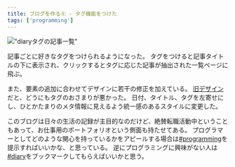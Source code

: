 ```yaml
---
title: ブログを作る⑥ - タグ機能をつけた
tags: ['programming']
---
```


!["diaryタグの記事一覧"](https://cdn-ak.f.st-hatena.com/images/fotolife/h/hachipochi/20210801/20210801202111.png "diaryタグの記事一覧")

記事ごとに好きなタグをつけられるようになった。
タグをつけると記事タイトルの下に表示され、クリックするとタグに応じた記事が抽出された一覧ページに飛ぶ。

また、要素の追加に合わせてデザインに若干の修正を加えている。
[旧デザイン](https://kawamt.com/entry/2021-07-12-blog-4)だと、どうにもタグのおさまりが悪かった。
日付、タイトル、タグを左寄せにし、ひとかたまりのメタ情報に見えるよう統一感のあるスタイルに変更した。

このブログは日々の生活の記録が主目的なのだけど、絶賛転職活動中ということもあって、お仕事用のポートフォリオという側面も持たせてある。
プログラマーとしてどのような関心を持っているかをアピールする場合は[#programming](/tags/programming/entry)を提示すればいいかな、と思っている。
逆にプログラミングに興味がない人は[#diary](https://kawamt.com/tags/diary/entry)をブックマークしてもらえばいいかと思う。

